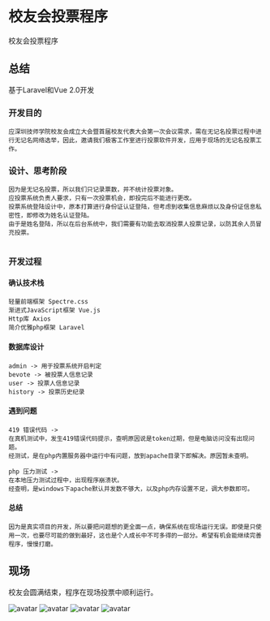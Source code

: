 # 校友会投票程序 

校友会投票程序

## 总结

基于Laravel和Vue 2.0开发

### 开发目的
```
应深圳技师学院校友会成立大会暨首届校友代表大会第一次会议需求，需在无记名投票过程中进行无记名网络选举，因此，邀请我们极客工作室进行投票软件开发，应用于现场的无记名投票工作。

```

### 设计、思考阶段
```
因为是无记名投票，所以我们只记录票数，并不统计投票对象。
应投票系统负责人要求，只有一次投票机会，即投完后不能进行更改。
投票系统登陆设计中，原本打算进行身份证认证登陆，但考虑到收集信息麻烦以及身份证信息私密性，即修改为姓名认证登陆。
由于是姓名登陆，所以在后台系统中，我们需要有功能去取消投票人投票记录，以防其余人员冒充投票。


```

### 开发过程
#### 确认技术栈
```
轻量前端框架 Spectre.css
渐进式JavaScript框架 Vue.js
Http库 Axios
简介优雅php框架 Laravel

```
#### 数据库设计
```
admin -> 用于投票系统开启判定
bevote -> 被投票人信息记录
user -> 投票人信息记录
history -> 投票历史纪录

```

#### 遇到问题
```
419 错误代码 -> 
在真机测试中，发生419错误代码提示，查明原因说是token过期，但是电脑访问没有出现问题。
经测试，是在php内置服务器中运行中有问题，放到apache目录下即解决。原因暂未查明。

php 压力测试 -> 
在本地压力测试过程中，出现程序崩溃状。
经查明，是windows下apache默认并发数不够大，以及php内存设置不足，调大参数即可。

```

#### 总结
```
因为是真实项目的开发，所以要把问题想的更全面一点，确保系统在现场运行无误。即使是只使用一次，也要尽可能的做到最好，这也是个人成长中不可多得的一部分。希望有机会能继续完善程序，慢慢打磨。

```

## 现场

校友会圆满结束，程序在现场投票中顺利运行。

![avatar](/public/avatar/worksite1.jpg)
![avatar](/public/avatar/worksite2.jpg)
![avatar](/public/avatar/worksite3.jpg)
![avatar](/public/avatar/worksite4.jpg)

